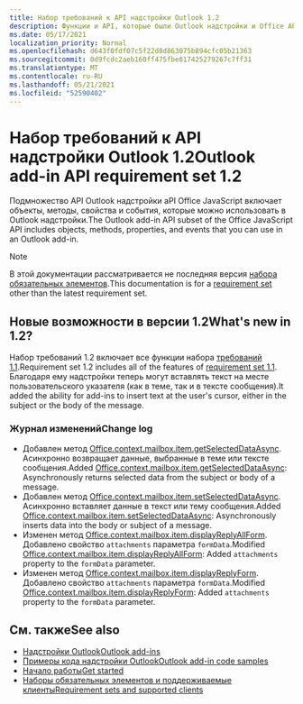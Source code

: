 ```yaml
---
title: Набор требований к API надстройки Outlook 1.2
description: Функции и API, которые были Outlook надстройки и Office API JavaScript в рамках API почтовых ящиков 1.2.
ms.date: 05/17/2021
localization_priority: Normal
ms.openlocfilehash: d643f0fdf07c5f22d8d863075b894cfc05b21363
ms.sourcegitcommit: 0d9fcdc2aeb160ff475fbe817425279267c7ff31
ms.translationtype: MT
ms.contentlocale: ru-RU
ms.lasthandoff: 05/21/2021
ms.locfileid: "52590402"
---
```

# <a name="outlook-add-in-api-requirement-set-12"></a><span data-ttu-id="3fab4-103">Набор требований к API надстройки Outlook 1.2</span><span class="sxs-lookup"><span data-stu-id="3fab4-103">Outlook add-in API requirement set 1.2</span></span>

<span data-ttu-id="3fab4-104">Подмножество API Outlook надстройки aPI Office JavaScript включает объекты, методы, свойства и события, которые можно использовать в Outlook надстройки.</span><span class="sxs-lookup"><span data-stu-id="3fab4-104">The Outlook add-in API subset of the Office JavaScript API includes objects, methods, properties, and events that you can use in an Outlook add-in.</span></span>

> [!NOTE]
> <span data-ttu-id="3fab4-105">В этой документации рассматривается не последняя версия [набора обязательных элементов](../../requirement-sets/outlook-api-requirement-sets.md).</span><span class="sxs-lookup"><span data-stu-id="3fab4-105">This documentation is for a [requirement set](../../requirement-sets/outlook-api-requirement-sets.md) other than the latest requirement set.</span></span>

## <a name="whats-new-in-12"></a><span data-ttu-id="3fab4-106">Новые возможности в версии 1.2</span><span class="sxs-lookup"><span data-stu-id="3fab4-106">What's new in 1.2?</span></span>

<span data-ttu-id="3fab4-107">Набор требований 1.2 включает все функции набора [требований 1.1](../requirement-set-1.1/outlook-requirement-set-1.1.md).</span><span class="sxs-lookup"><span data-stu-id="3fab4-107">Requirement set 1.2 includes all of the features of [requirement set 1.1](../requirement-set-1.1/outlook-requirement-set-1.1.md).</span></span> <span data-ttu-id="3fab4-108">Благодаря ему надстройки теперь могут вставлять текст на месте пользовательского указателя (как в теме, так и в тексте сообщения).</span><span class="sxs-lookup"><span data-stu-id="3fab4-108">It added the ability for add-ins to insert text at the user's cursor, either in the subject or the body of the message.</span></span>

### <a name="change-log"></a><span data-ttu-id="3fab4-109">Журнал изменений</span><span class="sxs-lookup"><span data-stu-id="3fab4-109">Change log</span></span>

- <span data-ttu-id="3fab4-110">Добавлен метод [Office.context.mailbox.item.getSelectedDataAsync](office.context.mailbox.item.md#methods). Асинхронно возвращает данные, выбранные в теме или тексте сообщения.</span><span class="sxs-lookup"><span data-stu-id="3fab4-110">Added [Office.context.mailbox.item.getSelectedDataAsync](office.context.mailbox.item.md#methods): Asynchronously returns selected data from the subject or body of a message.</span></span>
- <span data-ttu-id="3fab4-111">Добавлен метод [Office.context.mailbox.item.setSelectedDataAsync](office.context.mailbox.item.md#methods). Асинхронно вставляет данные в текст или тему сообщения.</span><span class="sxs-lookup"><span data-stu-id="3fab4-111">Added [Office.context.mailbox.item.setSelectedDataAsync](office.context.mailbox.item.md#methods): Asynchronously inserts data into the body or subject of a message.</span></span>
- <span data-ttu-id="3fab4-112">Изменен метод [Office.context.mailbox.item.displayReplyAllForm](office.context.mailbox.item.md#methods). Добавлено свойство `attachments` параметра `formData`.</span><span class="sxs-lookup"><span data-stu-id="3fab4-112">Modified [Office.context.mailbox.item.displayReplyAllForm](office.context.mailbox.item.md#methods): Added `attachments` property to the `formData` parameter.</span></span>
- <span data-ttu-id="3fab4-113">Изменен метод [Office.context.mailbox.item.displayReplyForm](office.context.mailbox.item.md#methods). Добавлено свойство `attachments` параметра `formData`.</span><span class="sxs-lookup"><span data-stu-id="3fab4-113">Modified [Office.context.mailbox.item.displayReplyForm](office.context.mailbox.item.md#methods): Added `attachments` property to the `formData` parameter.</span></span>

## <a name="see-also"></a><span data-ttu-id="3fab4-114">См. также</span><span class="sxs-lookup"><span data-stu-id="3fab4-114">See also</span></span>

- [<span data-ttu-id="3fab4-115">Надстройки Outlook</span><span class="sxs-lookup"><span data-stu-id="3fab4-115">Outlook add-ins</span></span>](../../../outlook/outlook-add-ins-overview.md)
- [<span data-ttu-id="3fab4-116">Примеры кода надстройки Outlook</span><span class="sxs-lookup"><span data-stu-id="3fab4-116">Outlook add-in code samples</span></span>](https://developer.microsoft.com/outlook/gallery/?filterBy=Outlook,Samples,Add-ins)
- [<span data-ttu-id="3fab4-117">Начало работы</span><span class="sxs-lookup"><span data-stu-id="3fab4-117">Get started</span></span>](../../../quickstarts/outlook-quickstart.md)
- [<span data-ttu-id="3fab4-118">Наборы обязательных элементов и поддерживаемые клиенты</span><span class="sxs-lookup"><span data-stu-id="3fab4-118">Requirement sets and supported clients</span></span>](../../requirement-sets/outlook-api-requirement-sets.md)
